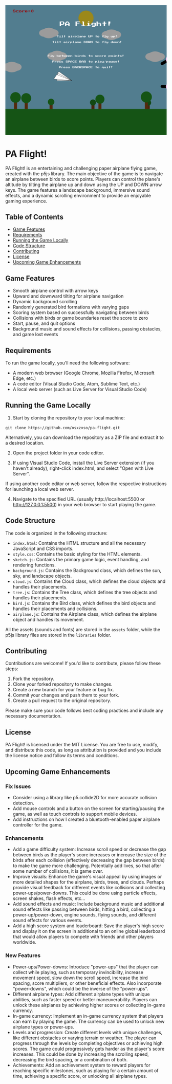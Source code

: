 ![Game Screenshot](pa-flight-screenshot.png)

PA Flight!
==========

PA Flight! is an entertaining and challenging paper airplane flying game, created with the p5js library. The main objective of the game is to navigate an airplane between birds to score points. Players can control the plane's altitude by tilting the airplane up and down using the UP and DOWN arrow keys. The game features a landscape background, immersive sound effects, and a dynamic scrolling environment to provide an enjoyable gaming experience.

Table of Contents
-----------------
- [Game Features](#game-features)
- [Requirements](#requirements)
- [Running the Game Locally](#running-the-game-locally)
- [Code Structure](#code-structure)
- [Contributing](#contributing)
- [License](#license)
- [Upcoming Game Enhancements](#upcoming-game-enhancements)

Game Features
-------------
- Smooth airplane control with arrow keys
- Upward and downward tilting for airplane navigation
- Dynamic background scrolling
- Randomly generated bird formations with varying gaps
- Scoring system based on successfully navigating between birds
- Collisions with birds or game boundaries reset the score to zero
- Start, pause, and quit options
- Background music and sound effects for collisions, passing obstacles, and game lost events

Requirements
------------
To run the game locally, you'll need the following software:
- A modern web browser (Google Chrome, Mozilla Firefox, Microsoft Edge, etc.)
- A code editor (Visual Studio Code, Atom, Sublime Text, etc.)
- A local web server (such as Live Server for Visual Studio Code)

Running the Game Locally
------------------------
1. Start by cloning the repository to your local machine:
```
git clone https://github.com/osxzxso/pa-flight.git
```
Alternatively, you can download the repository as a ZIP file and extract it to a desired location.

2. Open the project folder in your code editor.

3. If using Visual Studio Code, install the Live Server extension (if you haven't already), right-click index.html, and select "Open with Live Server".

If using another code editor or web server, follow the respective instructions for launching a local web server.

4. Navigate to the specified URL (usually http://localhost:5500 or http://127.0.0.1:5500) in your web browser to start playing the game.

Code Structure
--------------
The code is organized in the following structure:

- `index.html`: Contains the HTML structure and all the necessary JavaScript and CSS imports.
- `style.css`: Contains the basic styling for the HTML elements.
- `sketch.js`: Contains the primary game logic, event handling, and rendering functions.
- `background.js`: Contains the Background class, which defines the sun, sky, and landscape objects.
- `cloud.js`: Contains the Cloud class, which defines the cloud objects and handles their placements.
- `tree.js`: Contains the Tree class, which defines the tree objects and handles their placements.
- `bird.js`: Contains the Bird class, which defines the bird objects and handles their placements and collisions.
- `airplane.js`: Contains the Airplane class, which defines the airplane object and handles its movement.

All the assets (sounds and fonts) are stored in the `assets` folder, while the p5js library files are stored in the `libraries` folder.

Contributing
------------
Contributions are welcome! If you'd like to contribute, please follow these steps:

1. Fork the repository.
2. Clone your forked repository to make changes.
3. Create a new branch for your feature or bug fix.
4. Commit your changes and push them to your fork.
5. Create a pull request to the original repository.

Please make sure your code follows best coding practices and include any necessary documentation.

License
-------
PA Flight! is licensed under the MIT License. You are free to use, modify, and distribute this code, as long as attribution is provided and you include the license notice and follow its terms and conditions.

Upcoming Game Enhancements
--------------------------

### Fix Issues
- Consider using a library like p5.collide2D for more accurate collision detection.
- Add mouse controls and a button on the screen for starting/pausing the game, as well as touch controls to support mobile devices.
- Add instructions on how I created a bluetooth-enabled paper airplane controller for the game.

### Enhancements
- Add a game difficulty system: Increase scroll speed or decrease the gap between birds as the player's score increases or increase the size of the birds after each collision (effectively decreasing the gap between birds) to make the game more challenging. Potentially add lives, so that after some number of collisions, it is game over.
- Improve visuals: Enhance the game's visual appeal by using images or more detailed shapes for the airplane, birds, trees, and clouds. Perhaps provide visual feedback for different events like collisions and collecting power-ups/power-downs. This could be done using particle effects, screen shakes, flash effects, etc...
- Add sound effects and music: Include background music and additional sound effects like passing between birds, hitting a bird, collecting a power-up/power-down, engine sounds, flying sounds, and different sound effects for various events.
- Add a high score system and leaderboard: Save the player's high score and display it on the screen in additional to an online global leaderboard that would allow players to compete with friends and other players worldwide.

### New Features
- Power-ups/Power-downs: Introduce "power-ups" that the player can collect while playing, such as temporary invincibility, increase movement speed, slow down the scroll speed, increase the bird spacing, score multipliers, or other beneficial effects. Also incorporate "power-downs", which could be the inverse of the "power-ups".
- Different airplane types: Add different airplane types with unique abilities, such as faster speed or better maneuverability. Players can unlock these airplanes by achieving higher scores or collecting in-game currency.
- In-game currency: Implement an in-game currency system that players can earn by playing the game. The currency can be used to unlock new airplane types or power-ups.
- Levels and progression: Create different levels with unique challenges, like different obstacles or varying terrain or weather. The player can progress through the levels by completing objectives or achieving high scores. The game could progressively gets harder as the player's score increases. This could be done by increasing the scrolling speed, decreasing the bird spacing, or a combination of both.
- Achievements: Add an achievement system to reward players for reaching specific milestones, such as playing for a certain amount of time, achieving a specific score, or unlocking all airplane types.
